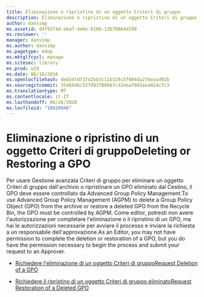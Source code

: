 ```yaml
---
title: Eliminazione o ripristino di un oggetto Criteri di gruppo
description: Eliminazione o ripristino di un oggetto Criteri di gruppo
author: dansimp
ms.assetid: d4f92f4d-eba7-4e6e-b166-13670864d298
ms.reviewer: ''
manager: dansimp
ms.author: dansimp
ms.pagetype: mdop
ms.mktglfcycl: manage
ms.sitesec: library
ms.prod: w10
ms.date: 06/16/2016
ms.openlocfilehash: deb54fd73fd2bb3c11b329c5f004da27bea1d92b
ms.sourcegitcommit: 354664bc527d93f80687cd2eba70d1eea024c7c3
ms.translationtype: MT
ms.contentlocale: it-IT
ms.lasthandoff: 06/26/2020
ms.locfileid: "10820946"
---
```

# <span data-ttu-id="fc264-103">Eliminazione o ripristino di un oggetto Criteri di gruppo</span><span class="sxs-lookup"><span data-stu-id="fc264-103">Deleting or Restoring a GPO</span></span>


<span data-ttu-id="fc264-104">Per usare Gestione avanzata Criteri di gruppo per eliminare un oggetto Criteri di gruppo dall'archivio o ripristinare un GPO eliminato dal Cestino, il GPO deve essere controllato da Advanced Group Policy Management.</span><span class="sxs-lookup"><span data-stu-id="fc264-104">To use Advanced Group Policy Management (AGPM) to delete a Group Policy Object (GPO) from the archive or restore a deleted GPO from the Recycle Bin, the GPO must be controlled by AGPM.</span></span> <span data-ttu-id="fc264-105">Come editor, potresti non avere l'autorizzazione per completare l'eliminazione o il ripristino di un GPO, ma hai le autorizzazioni necessarie per avviare il processo e inviare la richiesta a un responsabile dell'approvazione.</span><span class="sxs-lookup"><span data-stu-id="fc264-105">As an Editor, you may not have permission to complete the deletion or restoration of a GPO, but you do have the permission necessary to begin the process and submit your request to an Approver.</span></span>

-   [<span data-ttu-id="fc264-106">Richiedere l'eliminazione di un oggetto Criteri di gruppo</span><span class="sxs-lookup"><span data-stu-id="fc264-106">Request Deletion of a GPO</span></span>](request-deletion-of-a-gpo-agpm40.md)

-   [<span data-ttu-id="fc264-107">Richiedere il ripristino di un oggetto Criteri di gruppo eliminato</span><span class="sxs-lookup"><span data-stu-id="fc264-107">Request Restoration of a Deleted GPO</span></span>](request-restoration-of-a-deleted-gpo-agpm40.md)

 

 





